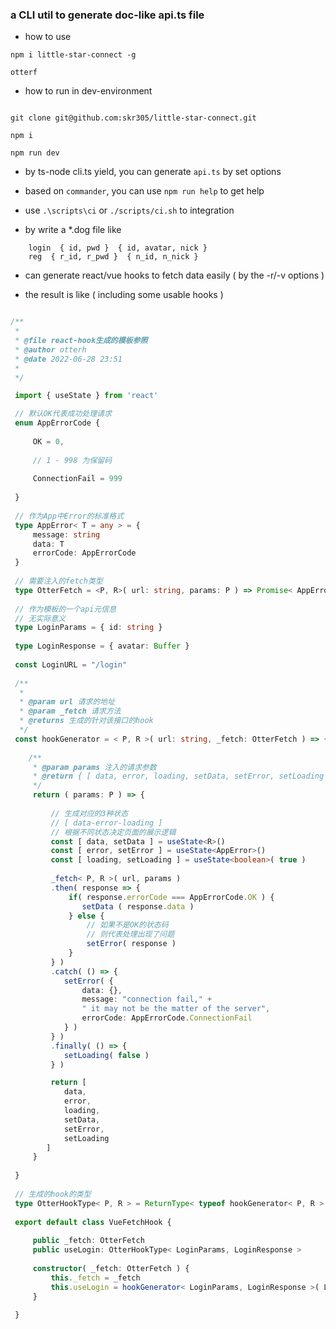 ### a CLI util to generate doc-like api.ts file 

- how to use
```
npm i little-star-connect -g 

otterf

```
- how to run in dev-environment

```

git clone git@github.com:skr305/little-star-connect.git

npm i

npm run dev

```

+ by ts-node cli.ts yield, you can generate ```api.ts``` by set options 

+ based on ```commander```, you can use ```npm run help``` to get help

+ use ```.\scripts\ci``` or ```./scripts/ci.sh``` to integration

- by write a *.dog file like

```
    login  { id, pwd }  { id, avatar, nick } 
    reg  { r_id, r_pwd }  { n_id, n_nick } 
``` 

- can generate react/vue hooks to fetch data easily ( by the -r/-v options )

- the result is like ( including some usable hooks )

```ts

/**
 * 
 * @file react-hook生成的模板参照
 * @author otterh
 * @date 2022-06-28 23:51
 * 
 */

 import { useState } from 'react'

 // 默认OK代表成功处理请求
 enum AppErrorCode {
     
     OK = 0,
     
     // 1 - 998 为保留码
 
     ConnectionFail = 999
 
 }
 
 // 作为App中Error的标准格式
 type AppError< T = any > = {
     message: string
     data: T
     errorCode: AppErrorCode
 }
 
 // 需要注入的fetch类型
 type OtterFetch = <P, R>( url: string, params: P ) => Promise< AppError<R> >
 
 // 作为模板的一个api元信息 
 // 无实际意义
 type LoginParams = { id: string }
 
 type LoginResponse = { avatar: Buffer }
 
 const LoginURL = "/login"
 
 /**
  * 
  * @param url 请求的地址
  * @param _fetch 请求方法
  * @returns 生成的针对该接口的hook
  */
 const hookGenerator = < P, R >( url: string, _fetch: OtterFetch ) => {
     
    /**
     * @param params 注入的请求参数
     * @return { [ data, error, loading, setData, setError, setLoading ] } 
     */
     return ( params: P ) => {
         
         // 生成对应的3种状态
         // [ data-error-loading ]
         // 根据不同状态决定页面的展示逻辑
         const [ data, setData ] = useState<R>()
         const [ error, setError ] = useState<AppError>()
         const [ loading, setLoading ] = useState<boolean>( true )
 
         _fetch< P, R >( url, params )
         .then( response => {
             if( response.errorCode === AppErrorCode.OK ) {
                setData ( response.data )
             } else {
                 // 如果不是OK的状态码
                 // 则代表处理出现了问题
                 setError( response )
             }      
         } )
         .catch( () => {
            setError( {
                data: {},
                message: "connection fail," +
                " it may not be the matter of the server",
                errorCode: AppErrorCode.ConnectionFail
            } )
         } )
         .finally( () => {
            setLoading( false )
         } )

         return [ 
            data,
            error, 
            loading, 
            setData, 
            setError, 
            setLoading 
        ]
     }
 
 }
 
 // 生成的hook的类型
 type OtterHookType< P, R > = ReturnType< typeof hookGenerator< P, R > > 
 
 export default class VueFetchHook {
 
     public _fetch: OtterFetch
     public useLogin: OtterHookType< LoginParams, LoginResponse >
 
     constructor( _fetch: OtterFetch ) {
         this._fetch = _fetch
         this.useLogin = hookGenerator< LoginParams, LoginResponse >( LoginURL, this._fetch )
     }
 
 }
```
